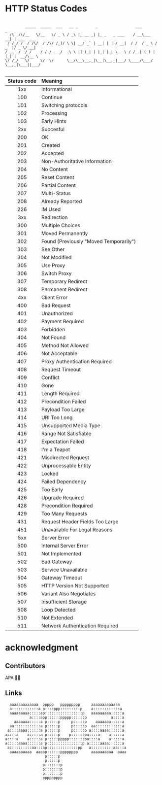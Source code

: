 # HTTP Status Codes

```

         _____  _____  ___   __ _        _                 ___          _           
  /\  /\/__   \/__   \/ _ \ / _\ |_ __ _| |_ _   _ ___    / __\___   __| | ___  ___ 
 / /_/ /  / /\/  / /\/ /_)/ \ \| __/ _` | __| | | / __|  / /  / _ \ / _` |/ _ \/ __|
/ __  /  / /    / / / ___/  _\ \ || (_| | |_| |_| \__ \ / /__| (_) | (_| |  __/\__ \
\/ /_/   \/     \/  \/      \__/\__\__,_|\__|\__,_|___/ \____/\___/ \__,_|\___||___/
                                                                                    
```


| **Status code** | **Meaning**                                  |
|:---------------:|:---------------------------------------------|
|      1xx       | Informational                                |
|      100       | Continue                                     |
|      101       | Switching protocols                          |
|      102       | Processing                                   |
|      103       | Early Hints                                  |
|      2xx       | Succesful                                    |
|      200       | OK                                           |
|      201       | Created                                      |
|      202       | Accepted                                     |
|      203       | Non-Authoritative Information                |
|      204       | No Content                                   |
|      205       | Reset Content                                |
|      206       | Partial Content                              |
|      207       | Multi-Status                                 |
|      208       | Already Reported                             |
|      226       | IM Used                                      |
|      3xx       | Redirection                                   |
|      300       | Multiple Choices                             |
|      301       | Moved Permanently                            |
|      302       | Found (Previously "Moved Temporarily")      |
|      303       | See Other                                    |
|      304       | Not Modified                                 |
|      305       | Use Proxy                                    |
|      306       | Switch Proxy                                 |
|      307       | Temporary Redirect                           |
|      308       | Permanent Redirect                           |
|      4xx       | Client Error                                  |
|      400       | Bad Request                                  |
|      401       | Unauthorized                                 |
|      402       | Payment Required                             |
|      403       | Forbidden                                    |
|      404       | Not Found                                    |
|      405       | Method Not Allowed                           |
|      406       | Not Acceptable                               |
|      407       | Proxy Authentication Required                 |
|      408       | Request Timeout                              |
|      409       | Conflict                                     |
|      410       | Gone                                         |
|      411       | Length Required                              |
|      412       | Precondition Failed                          |
|      413       | Payload Too Large                            |
|      414       | URI Too Long                                 |
|      415       | Unsupported Media Type                       |
|      416       | Range Not Satisfiable                       |
|      417       | Expectation Failed                           |
|      418       | I'm a Teapot                                 |
|      421       | Misdirected Request                          |
|      422       | Unprocessable Entity                          |
|      423       | Locked                                       |
|      424       | Failed Dependency                             |
|      425       | Too Early                                    |
|      426       | Upgrade Required                              |
|      428       | Precondition Required                         |
|      429       | Too Many Requests                            |
|      431       | Request Header Fields Too Large              |
|      451       | Unavailable For Legal Reasons                 |
|      5xx       | Server Error                                  |
|      500       | Internal Server Error                         |
|      501       | Not Implemented                              |
|      502       | Bad Gateway                                  |
|      503       | Service Unavailable                           |
|      504       | Gateway Timeout                              |
|      505       | HTTP Version Not Supported                   |
|      506       | Variant Also Negotiates                      |
|      507       | Insufficient Storage                         |
|      508       | Loop Detected                                |
|      510       | Not Extended                                 |
|      511       | Network Authentication Required               |



# acknowledgment

## Contributors

APA 🖖🏻

## Links

```
  aaaaaaaaaaaaa  ppppp   ppppppppp     aaaaaaaaaaaaa
  a::::::::::::a p::::ppp:::::::::p    a::::::::::::a
  aaaaaaaaa:::::ap:::::::::::::::::p   aaaaaaaaa:::::a
           a::::app::::::ppppp::::::p           a::::a
    aaaaaaa:::::a p:::::p     p:::::p    aaaaaaa:::::a
  aa::::::::::::a p:::::p     p:::::p  aa::::::::::::a
 a::::aaaa::::::a p:::::p     p:::::p a::::aaaa::::::a
a::::a    a:::::a p:::::p    p::::::pa::::a    a:::::a
a::::a    a:::::a p:::::ppppp:::::::pa::::a    a:::::a
a:::::aaaa::::::a p::::::::::::::::p a:::::aaaa::::::a
 a::::::::::aa:::ap::::::::::::::pp   a::::::::::aa:::a
  aaaaaaaaaa  aaaap::::::pppppppp      aaaaaaaaaa  aaaa
                  p:::::p
                  p:::::p
                 p:::::::p
                 p:::::::p
                 p:::::::p
                 ppppppppp
```